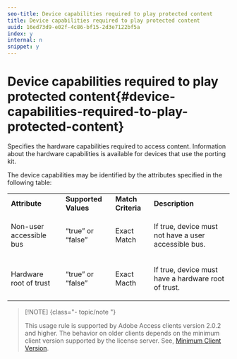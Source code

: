 ```yaml
---
seo-title: Device capabilities required to play protected content
title: Device capabilities required to play protected content
uuid: 16ed73d9-e02f-4c86-bf15-2d3e7122bf5a
index: y
internal: n
snippet: y
---
```


# Device capabilities required to play protected content{#device-capabilities-required-to-play-protected-content}

Specifies the hardware capabilities required to access content. Information about the hardware capabilities is available for devices that use the porting kit.

The device capabilities may be identified by the attributes specified in the following table: 

<table id="table_v3n_fks_n4"> 
 <tbody> 
  <tr> 
   <td><b>Attribute</b> </td> 
   <td><b>Supported Values</b> </td> 
   <td><b>Match Criteria</b> </td> 
   <td><b>Description</b> </td> 
  </tr> 
  <tr> 
   <td colname="1" class="- topic/entry "> <p class="- topic/p ">Non-user accessible bus </p> </td> 
   <td colname="2" class="- topic/entry "> <p class="- topic/p ">“true” or “false” </p> </td> 
   <td colname="3" class="- topic/entry "> <p class="- topic/p ">Exact Match </p> </td> 
   <td colname="4" class="- topic/entry "> <p class="- topic/p ">If true, device must not have a user accessible bus. </p> </td> 
  </tr> 
  <tr> 
   <td colname="1" class="- topic/entry "> <p class="- topic/p ">Hardware root of trust </p> </td> 
   <td colname="2" class="- topic/entry "> <p class="- topic/p ">“true” or “false” </p> </td> 
   <td colname="3" class="- topic/entry "> <p class="- topic/p ">Exact Macth </p> </td> 
   <td colname="4" class="- topic/entry "> <p class="- topic/p ">If true, device must have a hardware root of trust. </p> </td> 
  </tr> 
 </tbody> 
</table>

>[!NOTE] {class="- topic/note "}
>
>This usage rule is supported by Adobe Access clients version 2.0.2 and higher. The behavior on older clients depends on the minimum client version supported by the license server. See, [Minimum Client Version](../../../../aaxs-protecting-content/content-setting-up-the-sdk/content-setting-up-the-dev-env.md).


